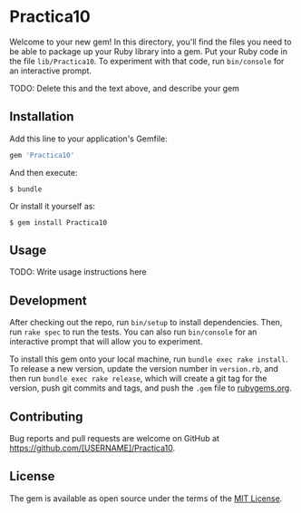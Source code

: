 # Practica10

Welcome to your new gem! In this directory, you'll find the files you need to be able to package up your Ruby library into a gem. Put your Ruby code in the file `lib/Practica10`. To experiment with that code, run `bin/console` for an interactive prompt.

TODO: Delete this and the text above, and describe your gem

## Installation

Add this line to your application's Gemfile:

```ruby
gem 'Practica10'
```

And then execute:

    $ bundle

Or install it yourself as:

    $ gem install Practica10

## Usage

TODO: Write usage instructions here

## Development

After checking out the repo, run `bin/setup` to install dependencies. Then, run `rake spec` to run the tests. You can also run `bin/console` for an interactive prompt that will allow you to experiment.

To install this gem onto your local machine, run `bundle exec rake install`. To release a new version, update the version number in `version.rb`, and then run `bundle exec rake release`, which will create a git tag for the version, push git commits and tags, and push the `.gem` file to [rubygems.org](https://rubygems.org).

## Contributing

Bug reports and pull requests are welcome on GitHub at https://github.com/[USERNAME]/Practica10.


## License

The gem is available as open source under the terms of the [MIT License](http://opensource.org/licenses/MIT).


